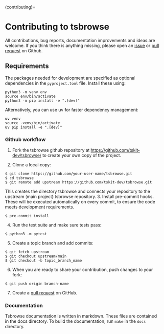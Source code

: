 (contributing)=

# Contributing to tsbrowse

All contributions, bug reports, documentation improvements and ideas are welcome. If you think
there is anything missing, please open an [issue](https://github.com/tskit-dev/tsbrowse/issues)
or [pull request](https://github.com/tskit-dev/tsbrowse/pulls) on Github.

## Requirements

The packages needed for development are specified as optional dependencies
in the ``pyproject.toml`` file. Install these using:

```
python3 -m venv env
source env/bin/activate
python3 -m pip install -e ".[dev]"
```

Alternatively, you can use uv for faster dependency management:

```
uv venv
source .venv/bin/activate
uv pip install -e ".[dev]"
```

### Github workflow
1.    Fork the tsbrowse github repository at https://github.com/tskit-dev/tsbrowse/ to create your own copy of the project.

2.    Clone a local copy:
```
$ git clone https://github.com/your-user-name/tsbrowse.git
$ cd tsbrowse
$ git remote add upstream https://github.com/tskit-dev/tsbrowse.git
```
This creates the directory tsbrowse and connects your repository to the upstream (main project) tsbrowse repository.
3.    Install pre-commit hooks. These will be executed automatically on every commit, to ensure the code meets development requirements.
```
$ pre-commit install
```
4.    Run the test suite and make sure tests pass:
```
$ python3 -m pytest
```
5.    Create a topic branch and add commits:
```
$ git fetch upstream
$ git checkout upstream/main
$ git checkout -b topic_branch_name
```
6.    When you are ready to share your contribution, push changes to your fork:
```
$ git push origin branch-name
```
7.    Create a [pull request](https://help.github.com/articles/about-pull-requests/) on GitHub.

### Documentation
Tsbrowse documentation is written in markdown. These files are contained in the docs directory. To build the documentation, run `make` in the `docs` directory.
